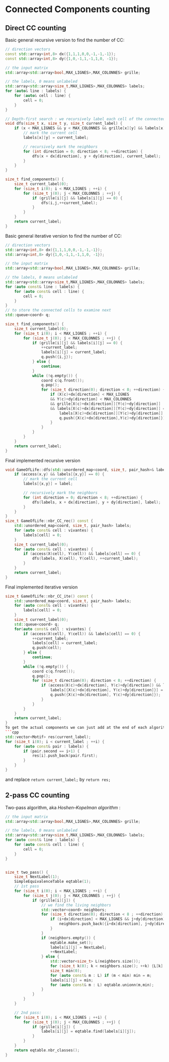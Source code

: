 # Connected Components counting

## Direct CC counting

Basic general recursive version to find the number of CC:
```cpp
// direction vectors
const std::array<int,8> dx({1,1,1,0,0,-1,-1,-1});
const std::array<int,8> dy({1,0,-1,1,-1,1,0, -1});

// the input matrix
std::array<std::array<bool,MAX_LIGNES>,MAX_COLONNES> grille;

// the labels, 0 means unlabeled
std::array<std::array<size_t,MAX_LIGNES>,MAX_COLONNES> labels;
for (auto& line : labels) {
    for (auto& cell : line) {
        cell = 0;
    }
}

// Depth-first search : we recursively label each cell of the connected component
void dfs(size_t x, size_t y, size_t current_label) {
    if (x < MAX_LIGNES && y < MAX_COLONNES && grille[x][y] && labels[x][y] == 0) {
        // mark the current cell
        labels[x][y] = current_label;

        // recursively mark the neighbors
        for (int direction = 0; direction < 8; ++direction) {
            dfs(x + dx[direction], y + dy[direction], current_label);
        }
    }
}

size_t find_components() {
    size_t current_label(0);
    for (size_t i(0); i < MAX_LIGNES ; ++i) {
        for (size_t j(0); j < MAX_COLONNES ; ++j) {
            if (grille[i][j] && labels[i][j] == 0) {
                dfs(i,j,++current_label);
            }
        }
    }
    return current_label;
}
```

Basic general iterative version to find the number of CC:
```cpp
// direction vectors
std::array<int,8> dx({1,1,1,0,0,-1,-1,-1});
std::array<int,8> dy({1,0,-1,1,-1,1,0, -1});

// the input matrix
std::array<std::array<bool,MAX_LIGNES>,MAX_COLONNES> grille;

// the labels, 0 means unlabeled
std::array<std::array<size_t,MAX_LIGNES>,MAX_COLONNES> labels;
for (auto const& line : labels) {
    for (auto const& cell : line) {
        cell = 0;
    }
}
// to store the connected cells to examine next
std::queue<coord> q;

size_t find_components() {
    size_t current_label(0);
    for (size_t i(0); i < MAX_LIGNES ; ++i) {
        for (size_t j(0); j < MAX_COLONNES ; ++j) {
            if (grille[i][j] && labels[i][j] == 0) {
                ++current_label;
                labels[i][j] = current_label;
                q.push({i,j});
            } else {
                continue;
            }
            while (!q.empty()) {
                coord c(q.front());
                q.pop();
                for (size_t direction(0); direction < 8; ++direction) {
                    if (X(c)+dx[direction] < MAX_LIGNES
                    && Y(c)+dy[direction] < MAX_COLONNES
                    && grille[X(c)+dx[direction]][Y(c)+dy[direction]]
                    && labels[X(c)+dx[direction]][Y(c)+dy[direction]] == 0) {
                        labels[X(c)+dx[direction]][Y(c)+dy[direction]] = current_label;
                        q.push({X(c)+dx[direction],Y(c)+dy[direction]});
                    }
                }
            }
        }
    }
    return current_label;
}
```

Final implemented recursive version
```cpp
void GameOfLife::dfs(std::unordered_map<coord, size_t, pair_hash>& labels, size_t x, size_t y, size_t label) const {
	if (access(x,y) && labels[{x,y}] == 0) {
		// mark the current cell
        labels[{x,y}] = label;

        // recursively mark the neighbors
        for (int direction = 0; direction < 8; ++direction) {
            dfs(labels, x + dx[direction], y + dy[direction], label);
        }
	}
}
size_t GameOfLife::nbr_CC_rec() const {
	std::unordered_map<coord, size_t, pair_hash> labels;
	for (auto const& cell : vivantes) {
		labels[cell] = 0;
	}
	size_t current_label(0);
	for (auto const& cell : vivantes) {
		if (access(X(cell), Y(cell)) && labels[cell] == 0) {
			dfs(labels, X(cell), Y(cell), ++current_label);
		}
	}
	return current_label;
}
```
Final implemented iterative version
```cpp
size_t GameOfLife::nbr_CC_ite() const {
	std::unordered_map<coord, size_t, pair_hash> labels;
	for (auto const& cell : vivantes) {
		labels[cell] = 0;
	}
	size_t current_label(0);
	std::queue<coord> q;
	for(auto const& cell : vivantes) {
		if (access(X(cell), Y(cell)) && labels[cell] == 0) {
			++current_label;
			labels[cell] = current_label;
			q.push(cell);
		} else {
			continue;
		}
		while (!q.empty()) {
			coord c(q.front());
			q.pop();
			for (size_t direction(0); direction < 8; ++direction) {
				if (access(X(c)+dx[direction], Y(c)+dy[direction]) && labels[{X(c)+dx[direction], Y(c)+dy[direction]}] == 0) {
					labels[{X(c)+dx[direction], Y(c)+dy[direction]}] = current_label;
					q.push({X(c)+dx[direction], Y(c)+dy[direction]});
				}
			}
		}
	}
	return current_label;
}
To get the actual components we can just add at the end of each algorithm
```cpp
std::vector<Motif> res(current_label);
for (size_t i(0); i < current_label ; ++i) {
    for (auto const& pair : labels) {
        if (pair.second == i+1) {
            res[i].push_back(pair.first);
        }
    }
}
```
and replace `return current_label;` by `return res;`

## 2-pass CC counting

Two-pass algorithm, aka *Hoshen–Kopelman algorithm* :
```cpp
// the input matrix
std::array<std::array<bool,MAX_LIGNES>,MAX_COLONNES> grille;

// the labels, 0 means unlabeled
std::array<std::array<size_t,MAX_LIGNES>,MAX_COLONNES> labels;
for (auto const& line : labels) {
    for (auto const& cell : line) {
        cell = 0;
    }
}


size_t two_pass() {
    size_t NextLabel(1);
    SimpleEquivalenceTable eqtable(1);
    // 1st pass
    for (size_t i(0); i < MAX_LIGNES ; ++i) {
        for (size_t j(0); j < MAX_COLONNES ; ++j) {
            if (grille[i][j]) {
                // we find the living neighbors
                std::vector<coord> neighbors;
                for (size_t direction(0); direction < 8 ; ++direction) {
                    if (i+dx[direction] < MAX_LIGNES && j+dy[direction] < MAX_COLONNES && grille[i+dx[direction]][j+dy[direction]]) {
                        neighbors.push_back({i+dx[direction], j+dy[direction]});
                    }
                }
                if (neighbors.empty()) {
                    eqtable.make_set();
                    labels[i][j] = NextLabel;
                    ++NextLabel;
                } else {
                    std::vector<size_t> L(neighbors.size());
                    for (size_t k(0); k < neighbors.size(); ++k) {L[k] = labels[X(neighbors[k])][Y(neighbors[k])];}
                    size_t min(0);
                    for (auto const& m : L) if (m < min) min = m;
                    labels[i][j] = min;
                    for (auto const& m : L) eqtable.unionn(m,min);
                }
            }
        }
    }

    // 2nd pass:
    for (size_t i(0); i < MAX_LIGNES ; ++i) {
        for (size_t j(0); j < MAX_COLONNES ; ++j) {
            if (grille[i][j]) {
                labels[i][j] = eqtable.find(labels[i][j]);
            }
        }
    }
    return eqtable.nbr_classes();
}
```
